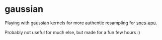# gaussian
Playing with gaussian kernels for more authentic resampling for [snes-apu](https://github.com/emu-rs/snes-apu).

Probably not useful for much else, but made for a fun few hours :)
